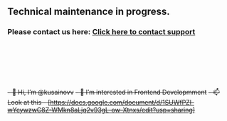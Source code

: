 
## Technical maintenance in progress. 
### Please contact us here: [Click here to contact support](https://t.me/ratmir_kusain)

<br />
<br />
<br />
<br />
<br />

~~- 👋 Hi, I’m @kusainovv~~
~~- 👀 I’m interested in Frontend Developmment~~
~~- 📫 Look at this - [https://docs.google.com/document/d/1SUWfPZl-wYcywzwC8Z-WMkn8aLjq2v93gL-ow-Xtnxs/edit?usp=sharing]~~

<!---
kusainovv/kusainovv is a ✨ special ✨ repository because its `README.md` (this file) appears on your GitHub profile.
You can click the Preview link to take a look at your changes.
--->
